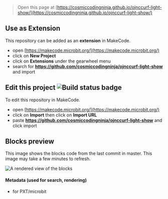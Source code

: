 
> Open this page at [https://cosmiccodingninja.github.io/ojnccurf-light-show/](https://cosmiccodingninja.github.io/ojnccurf-light-show/)

## Use as Extension

This repository can be added as an **extension** in MakeCode.

* open [https://makecode.microbit.org/](https://makecode.microbit.org/)
* click on **New Project**
* click on **Extensions** under the gearwheel menu
* search for **https://github.com/cosmiccodingninja/ojnccurf-light-show** and import

## Edit this project ![Build status badge](https://github.com/cosmiccodingninja/ojnccurf-light-show/workflows/MakeCode/badge.svg)

To edit this repository in MakeCode.

* open [https://makecode.microbit.org/](https://makecode.microbit.org/)
* click on **Import** then click on **Import URL**
* paste **https://github.com/cosmiccodingninja/ojnccurf-light-show** and click import

## Blocks preview

This image shows the blocks code from the last commit in master.
This image may take a few minutes to refresh.

![A rendered view of the blocks](https://github.com/cosmiccodingninja/ojnccurf-light-show/raw/master/.github/makecode/blocks.png)

#### Metadata (used for search, rendering)

* for PXT/microbit
<script src="https://makecode.com/gh-pages-embed.js"></script><script>makeCodeRender("{{ site.makecode.home_url }}", "{{ site.github.owner_name }}/{{ site.github.repository_name }}");</script>
